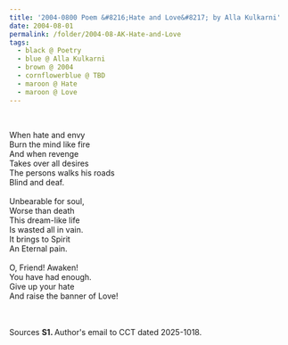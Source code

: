 ```yaml
---
title: '2004-0800 Poem &#8216;Hate and Love&#8217; by Alla Kulkarni'
date: 2004-08-01
permalink: /folder/2004-08-AK-Hate-and-Love
tags:
  - black @ Poetry
  - blue @ Alla Kulkarni
  - brown @ 2004
  - cornflowerblue @ TBD
  - maroon @ Hate
  - maroon @ Love  
---
```


<br>

<p>
When hate and envy<br>
Burn the mind like fire<br>
And when revenge<br>
Takes over all desires<br>
The persons walks his roads<br>
Blind and deaf.<br>
<br>
Unbearable for soul,<br>
Worse than death<br>
This dream-like life<br>
Is wasted all in vain.<br>
It brings to Spirit<br>
An Eternal pain.<br>
<br>
O, Friend! Awaken!<br>
You have had enough.<br>
Give up your hate<br>
And raise the banner of Love!
</p>

<br>

<br>

<wave-list>
<list-title color="DarkSeaGreen" width="40">Sources</list-title>
  <list-item color="BlanchedAlmond"  width="280"><b>S1. </b> Author's email to CCT dated 2025-1018.</list-item>
</wave-list>